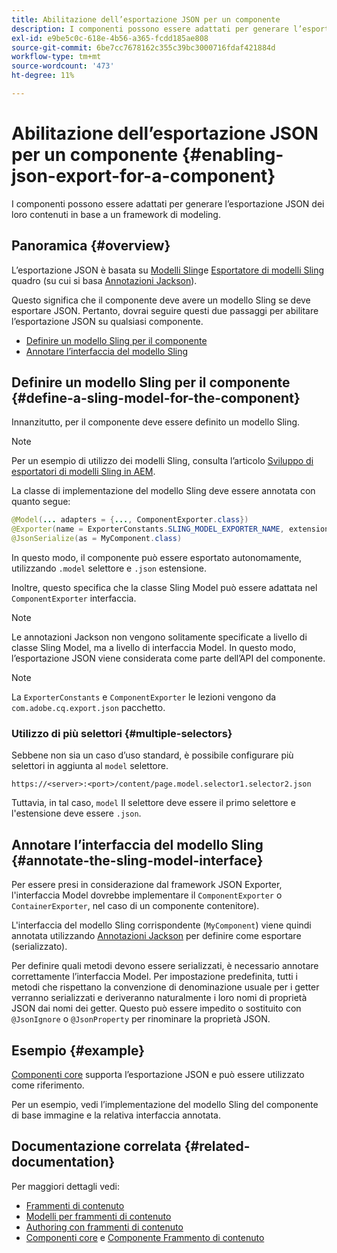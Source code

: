 ```yaml
---
title: Abilitazione dell’esportazione JSON per un componente
description: I componenti possono essere adattati per generare l’esportazione JSON dei loro contenuti in base a un framework di modeling.
exl-id: e9be5c0c-618e-4b56-a365-fcdd185ae808
source-git-commit: 6be7cc7678162c355c39bc3000716fdaf421884d
workflow-type: tm+mt
source-wordcount: '473'
ht-degree: 11%

---
```


# Abilitazione dell’esportazione JSON per un componente {#enabling-json-export-for-a-component}

I componenti possono essere adattati per generare l’esportazione JSON dei loro contenuti in base a un framework di modeling.

## Panoramica {#overview}

L’esportazione JSON è basata su [Modelli Sling](https://sling.apache.org/documentation/bundles/models.html)e [Esportatore di modelli Sling](https://sling.apache.org/documentation/bundles/models.html#exporter-framework-since-130) quadro (su cui si basa [Annotazioni Jackson](https://github.com/FasterXML/jackson-annotations/wiki/Jackson-Annotations)).

Questo significa che il componente deve avere un modello Sling se deve esportare JSON. Pertanto, dovrai seguire questi due passaggi per abilitare l’esportazione JSON su qualsiasi componente.

* [Definire un modello Sling per il componente](#define-a-sling-model-for-the-component)
* [Annotare l’interfaccia del modello Sling](#annotate-the-sling-model-interface)

## Definire un modello Sling per il componente {#define-a-sling-model-for-the-component}

Innanzitutto, per il componente deve essere definito un modello Sling.

>[!NOTE]
>
>Per un esempio di utilizzo dei modelli Sling, consulta l’articolo [Sviluppo di esportatori di modelli Sling in AEM](https://experienceleague.adobe.com/docs/experience-manager-learn/foundation/development/develop-sling-model-exporter.html?lang=it).

La classe di implementazione del modello Sling deve essere annotata con quanto segue:

```java
@Model(... adapters = {..., ComponentExporter.class})
@Exporter(name = ExporterConstants.SLING_MODEL_EXPORTER_NAME, extensions = ExporterConstants.SLING_MODEL_EXTENSION)
@JsonSerialize(as = MyComponent.class)
```

In questo modo, il componente può essere esportato autonomamente, utilizzando `.model` selettore e `.json` estensione.

Inoltre, questo specifica che la classe Sling Model può essere adattata nel `ComponentExporter` interfaccia.

>[!NOTE]
>
>Le annotazioni Jackson non vengono solitamente specificate a livello di classe Sling Model, ma a livello di interfaccia Model. In questo modo, l’esportazione JSON viene considerata come parte dell’API del componente.

>[!NOTE]
>
>La `ExporterConstants` e `ComponentExporter` le lezioni vengono da `com.adobe.cq.export.json` pacchetto.

### Utilizzo di più selettori {#multiple-selectors}

Sebbene non sia un caso d’uso standard, è possibile configurare più selettori in aggiunta al `model` selettore.

```
https://<server>:<port>/content/page.model.selector1.selector2.json
```

Tuttavia, in tal caso, `model` Il selettore deve essere il primo selettore e l&#39;estensione deve essere `.json`.

## Annotare l’interfaccia del modello Sling {#annotate-the-sling-model-interface}

Per essere presi in considerazione dal framework JSON Exporter, l&#39;interfaccia Model dovrebbe implementare il `ComponentExporter` o `ContainerExporter`, nel caso di un componente contenitore).

L&#39;interfaccia del modello Sling corrispondente (`MyComponent`) viene quindi annotata utilizzando [Annotazioni Jackson](https://github.com/FasterXML/jackson-annotations/wiki/Jackson-Annotations) per definire come esportare (serializzato).

Per definire quali metodi devono essere serializzati, è necessario annotare correttamente l’interfaccia Model. Per impostazione predefinita, tutti i metodi che rispettano la convenzione di denominazione usuale per i getter verranno serializzati e deriveranno naturalmente i loro nomi di proprietà JSON dai nomi dei getter. Questo può essere impedito o sostituito con `@JsonIgnore` o `@JsonProperty` per rinominare la proprietà JSON.

## Esempio {#example}

[Componenti core](https://experienceleague.adobe.com/docs/experience-manager-core-components/using/introduction.html?lang=it) supporta l’esportazione JSON e può essere utilizzato come riferimento.

Per un esempio, vedi l’implementazione del modello Sling del componente di base immagine e la relativa interfaccia annotata.

## Documentazione correlata {#related-documentation}

Per maggiori dettagli vedi:

* [Frammenti di contenuto](/help/sites-cloud/administering/content-fragments/content-fragments.md)
* [Modelli per frammenti di contenuto](/help/sites-cloud/administering/content-fragments/content-fragments-models.md)
* [Authoring con frammenti di contenuto](/help/sites-cloud/authoring/fundamentals/content-fragments.md)
* [Componenti core](https://experienceleague.adobe.com/docs/experience-manager-core-components/using/introduction.html) e [Componente Frammento di contenuto](https://experienceleague.adobe.com/docs/experience-manager-core-components/using/components/content-fragment-component.html?lang=it)
